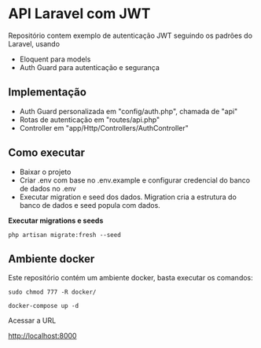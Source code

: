 # API Laravel com JWT

Repositório contem exemplo de autenticação JWT seguindo os padrões do Laravel, usando

- Eloquent para models
- Auth Guard para autenticação e segurança


## Implementação

- Auth Guard personalizada em "config/auth.php", chamada de "api"
- Rotas de autenticação em "routes/api.php"
- Controller em "app/Http/Controllers/AuthController"

## Como executar

- Baixar o projeto
- Criar .env com base no .env.example e configurar credencial do banco de dados no .env
- Executar migration e seed dos dados. Migration cria a estrutura do banco de dados e seed popula com dados.

**Executar migrations e seeds**
```shell
php artisan migrate:fresh --seed
```


## Ambiente docker

Este repositório contém um ambiente docker, basta executar os comandos:

```shell
sudo chmod 777 -R docker/

docker-compose up -d 
```

Acessar a URL

[http://localhost:8000](http://localhost:8000)
